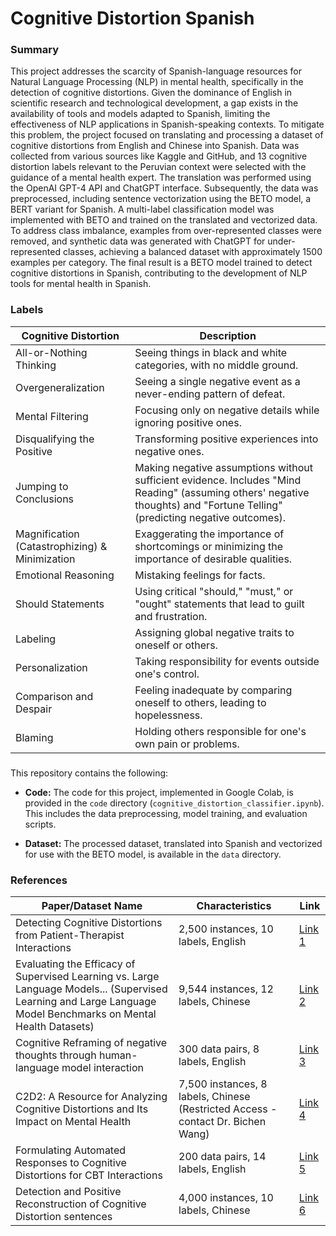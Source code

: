 # Cognitive Distortion Spanish 

### Summary
This project addresses the scarcity of Spanish-language resources for Natural Language Processing (NLP) in mental health, specifically in the detection of cognitive distortions. Given the dominance of English in scientific research and technological development, a gap exists in the availability of tools and models adapted to Spanish, limiting the effectiveness of NLP applications in Spanish-speaking contexts. To mitigate this problem, the project focused on translating and processing a dataset of cognitive distortions from English and Chinese into Spanish. Data was collected from various sources like Kaggle and GitHub, and 13 cognitive distortion labels relevant to the Peruvian context were selected with the guidance of a mental health expert. The translation was performed using the OpenAI GPT-4 API and ChatGPT interface. Subsequently, the data was preprocessed, including sentence vectorization using the BETO model, a BERT variant for Spanish. A multi-label classification model was implemented with BETO and trained on the translated and vectorized data. To address class imbalance, examples from over-represented classes were removed, and synthetic data was generated with ChatGPT for under-represented classes, achieving a balanced dataset with approximately 1500 examples per category. The final result is a BETO model trained to detect cognitive distortions in Spanish, contributing to the development of NLP tools for mental health in Spanish.

### Labels

| Cognitive Distortion | Description |
|---|---|
| All-or-Nothing Thinking | Seeing things in black and white categories, with no middle ground. |
| Overgeneralization | Seeing a single negative event as a never-ending pattern of defeat. |
| Mental Filtering | Focusing only on negative details while ignoring positive ones. |
| Disqualifying the Positive | Transforming positive experiences into negative ones. |
| Jumping to Conclusions | Making negative assumptions without sufficient evidence.  Includes "Mind Reading" (assuming others' negative thoughts) and "Fortune Telling" (predicting negative outcomes). |
| Magnification (Catastrophizing) & Minimization | Exaggerating the importance of shortcomings or minimizing the importance of desirable qualities. |
| Emotional Reasoning | Mistaking feelings for facts. |
| Should Statements | Using critical "should," "must," or "ought" statements that lead to guilt and frustration. |
| Labeling | Assigning global negative traits to oneself or others. |
| Personalization | Taking responsibility for events outside one's control. |
| Comparison and Despair | Feeling inadequate by comparing oneself to others, leading to hopelessness. |
| Blaming | Holding others responsible for one's own pain or problems. |

### 

This repository contains the following:

* **Code:** The code for this project, implemented in Google Colab, is provided in the `code` directory (`cognitive_distortion_classifier.ipynb`).  This includes the data preprocessing, model training, and evaluation scripts.

* **Dataset:** The processed dataset, translated into Spanish and vectorized for use with the BETO model, is available in the `data` directory. 

### References
| Paper/Dataset Name | Characteristics | Link |
|---|---|---|
| Detecting Cognitive Distortions from Patient-Therapist Interactions | 2,500 instances, 10 labels, English | [Link 1](https://www.kaggle.com/datasets/sagarikashreevastava/cognitive-distortion-detetction-dataset?resource=download) |
| Evaluating the Efficacy of Supervised Learning vs. Large Language Models... (Supervised Learning and Large Language Model Benchmarks on Mental Health Datasets) | 9,544 instances, 12 labels, Chinese | [Link 2](https://github.com/HongzhiQ/SupervisedVsLLM-EfficacyEval) |
| Cognitive Reframing of negative thoughts through human-language model interaction | 300 data pairs, 8 labels, English | [Link 3](https://github.com/behavioral-data/Cognitive-Reframing) |
| C2D2: A Resource for Analyzing Cognitive Distortions and Its Impact on Mental Health | 7,500 instances, 8 labels, Chinese (Restricted Access - contact Dr. Bichen Wang) | [Link 4](https://github.com/bcwangavailable/C2D2-Cognitive-Distortion) |
| Formulating Automated Responses to Cognitive Distortions for CBT Interactions | 200 data pairs, 14 labels, English | [Link 5](https://github.com/itoledorodriguez/cbt-dataset) |
| Detection and Positive Reconstruction of Cognitive Distortion sentences | 4,000 instances, 10 labels, Chinese | [Link 6](https://github.com/405200144/Dataset-of-Cognitive-Distortion-detection-and-Positive-Reconstruction/tree/main) |

